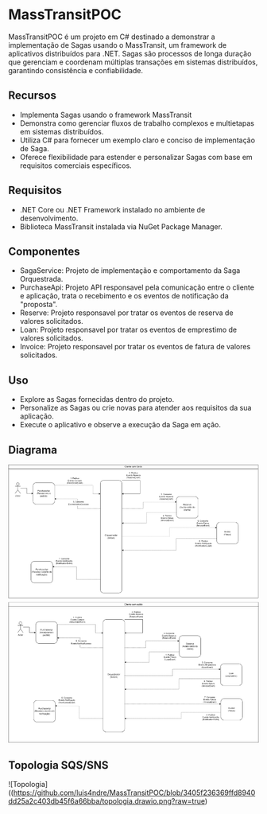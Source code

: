# MassTransitPOC
MassTransitPOC é um projeto em C# destinado a demonstrar a implementação de Sagas usando o MassTransit, um framework de aplicativos distribuídos para .NET. Sagas são processos de longa duração que gerenciam e coordenam múltiplas transações em sistemas distribuídos, garantindo consistência e confiabilidade.

## Recursos
- Implementa Sagas usando o framework MassTransit
- Demonstra como gerenciar fluxos de trabalho complexos e multietapas em sistemas distribuídos.
- Utiliza C# para fornecer um exemplo claro e conciso de implementação de Saga.
- Oferece flexibilidade para estender e personalizar Sagas com base em requisitos comerciais específicos.

## Requisitos
- .NET Core ou .NET Framework instalado no ambiente de desenvolvimento.
- Biblioteca MassTransit instalada via NuGet Package Manager.

## Componentes
- SagaService: Projeto de implementação e comportamento da Saga Orquestrada.
- PurchaseApi: Projeto API responsavel pela comunicação entre o cliente e aplicação, trata o recebimento e os eventos de notificação da "proposta".
- Reserve: Projeto responsavel por tratar os eventos de reserva de valores solicitados.
- Loan: Projeto responsavel por tratar os eventos de emprestimo de valores solicitados.
- Invoice: Projeto responsavel por tratar os eventos de fatura de valores solicitados.

## Uso
- Explore as Sagas fornecidas dentro do projeto.
- Personalize as Sagas ou crie novas para atender aos requisitos da sua aplicação.
- Execute o aplicativo e observe a execução da Saga em ação.

## Diagrama

![Diagrama](https://github.com/luis4ndre/MassTransitPOC/blob/7ba75afd1cc9e7cbf7f76c293ad8402a73fcdbdb/SAGA%20POC.drawio.png?raw=true)

## Topologia SQS/SNS
![Topologia]((https://github.com/luis4ndre/MassTransitPOC/blob/3405f236369ffd8940dd25a2c403db45f6a66bba/topologia.drawio.png?raw=true)
